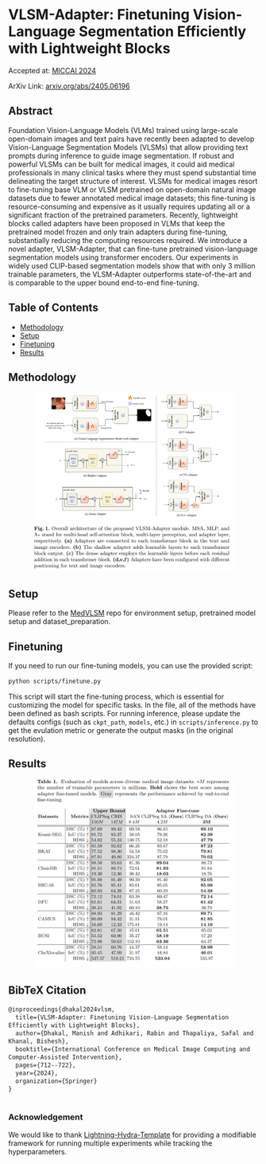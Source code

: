 # VLSM-Adapter: Finetuning Vision-Language Segmentation Efficiently with Lightweight Blocks

Accepted at: [MICCAI 2024](https://link.springer.com/chapter/10.1007/978-3-031-72114-4_68)

ArXiv Link: [arxiv.org/abs/2405.06196](https://www.arxiv.org/abs/2405.06196)

## Abstract
Foundation Vision-Language Models (VLMs) trained using large-scale open-domain images and text pairs have recently been adapted to develop Vision-Language Segmentation Models (VLSMs) that allow providing text prompts during inference to guide image segmentation. If robust and powerful VLSMs can be built for medical images, it could aid medical professionals in many clinical tasks where they must spend substantial time delineating the target structure of interest. VLSMs for medical images resort to fine-tuning base VLM or VLSM pretrained on open-domain natural image datasets due to fewer annotated medical image datasets; this fine-tuning is resource-consuming and expensive as it usually requires updating all or a significant fraction of the pretrained parameters. Recently, lightweight blocks called adapters have been proposed in VLMs that keep the pretrained model frozen and only train adapters during fine-tuning, substantially reducing the computing resources required. We introduce a novel adapter, VLSM-Adapter, that can fine-tune pretrained vision-language segmentation models using transformer encoders. Our experiments in widely used CLIP-based segmentation models show that with only 3 million trainable parameters, the VLSM-Adapter outperforms state-of-the-art and is comparable to the upper bound end-to-end fine-tuning.

## Table of Contents
- [Methodology](#methodology)
- [Setup](#setup)
- [Finetuning](#finetuning)
- [Results](#results)

## Methodology
<div style="text-align: center;">
  <img src="media/vlsm_adapter_arch.png" alt="VLSM-Adapter" style="width: 80%;"/>
</div>

## Setup
Please refer to the [MedVLSM](https://github.com/naamiinepal/medvlsm/) repo for environment setup, pretrained model setup and dataset_preparation.


## Finetuning

If you need to run our fine-tuning models, you can use the provided script:
```bash
python scripts/finetune.py
```

This script will start the fine-tuning process, which is essential for customizing the model for specific tasks. 
In the file, all of the methods have been defined as bash scripts.
For running inference, please update the defaults configs (such as `ckpt_path`, `models`, etc.) in `scripts/inference.py` to get the evulation metric or generate the output masks (in the original resolution).

## Results
<div style="text-align: center;">
  <img src="media/results.png" alt="VLSM-Adapter-Results" style="width: 80%;"/>
</div>

## BibTeX Citation
```
@inproceedings{dhakal2024vlsm,
  title={VLSM-Adapter: Finetuning Vision-Language Segmentation Efficiently with Lightweight Blocks},
  author={Dhakal, Manish and Adhikari, Rabin and Thapaliya, Safal and Khanal, Bishesh},
  booktitle={International Conference on Medical Image Computing and Computer-Assisted Intervention},
  pages={712--722},
  year={2024},
  organization={Springer}
}


```

### Acknowledgement
We would like to thank [Lightning-Hydra-Template](https://github.com/ashleve/lightning-hydra-template) for providing a modifiable framework for running multiple experiments while tracking the hyperparameters.
